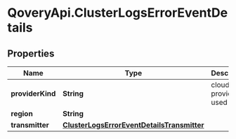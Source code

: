 # QoveryApi.ClusterLogsErrorEventDetails

## Properties

Name | Type | Description | Notes
------------ | ------------- | ------------- | -------------
**providerKind** | **String** | cloud provider used | [optional] 
**region** | **String** |  | [optional] 
**transmitter** | [**ClusterLogsErrorEventDetailsTransmitter**](ClusterLogsErrorEventDetailsTransmitter.md) |  | [optional] 


